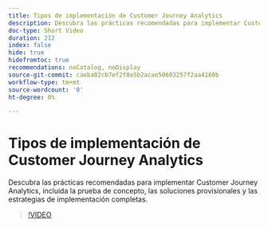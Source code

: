 ```yaml
---
title: Tipos de implementación de Customer Journey Analytics
description: Descubra las prácticas recomendadas para implementar Customer Journey Analytics, incluida la prueba de concepto, las soluciones provisionales y las estrategias de implementación completas.
doc-type: Short Video
duration: 212
index: false
hide: true
hidefromtoc: true
recommendations: noCatalog, noDisplay
source-git-commit: caeba82cb7ef2f8e5b2acae50603257f2aa4160b
workflow-type: tm+mt
source-wordcount: '0'
ht-degree: 0%

---
```



# Tipos de implementación de Customer Journey Analytics

Descubra las prácticas recomendadas para implementar Customer Journey Analytics, incluida la prueba de concepto, las soluciones provisionales y las estrategias de implementación completas.

<!-- 62_S113_3442460_211_best-practices-for-implementing-customer-journey-analytics -->
>[!VIDEO](https://video.tv.adobe.com/v/3458311/?learn=on&enablevpops=true)
